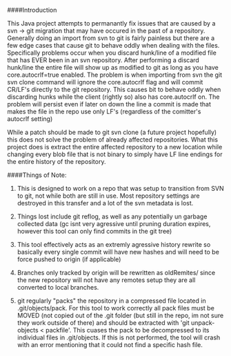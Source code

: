 ####Introduction

This Java project attempts to permanantly fix issues that are caused by a svn -> git migration that may have occured in the past of a repository.  Generally doing an import from svn to git is fairly painless but there are a few edge cases that cause git to behave oddly when dealing with the files.  Specifically problems occur when you discard hunk/line of a modified file that has EVER been in an svn repository.  After performing a discard hunk/line the entire file will show up as modified to git as long as you have core.autocrlf=true enabled.  The problem is when importing from svn the git svn clone command will ignore the core.autocrlf flag and will commit CR/LF's directly to the git repository.  This causes bit to behave oddly when discarding hunks while the client (rightly so) also has core.autocrlf on.  The problem will persist even if later on down the line a commit is made that makes the file in the repo use only LF's (regardless of the comitter's autocrlf setting)

While a patch should be made to git svn clone (a future project hopefully) this does not solve the problem of already affected repositories.  What this project does is extract the entire affected repository to a new location while changing every blob file that is not binary to simply have LF line endings for the entire history of the repository.

####Things of Note:

1) This is designed to work on a repo that was setup to transition from SVN to git, not while both are still in use.  Most repository settings are destroyed in this transfer and a lot of the svn metadata is lost.

2) Things lost include git reflog, as well as any potentially un garbage collected data (gc isnt very agressive until pruning duration expires, however this tool can only find commits in the git tree)

3) This tool effectively acts as an extremly agressive history rewrite so basically every single commit will have new hashes and will need to be force pushed to origin (if applicable)

4) Branches only tracked by origin will be rewritten as oldRemites/<oldbranchname> since the new repository will not have any remotes setup they are all converted to local branches.

5) git regularly "packs" the repository in a compressed file located in .git/objects/pack. For this tool to work correctly all pack files must be MOVED (not copied out of the .git folder (but still in the repo, im not sure they work outside of there) and should be extracted with 'git unpack-objects < packfile'. This cuases the pack to be decompressed to its individual files in .git/objects.  If this is not performed, the tool will crash with an error mentioning that it could not find a specific hash file.
